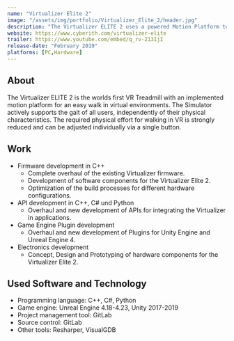 ```yaml
---
name: "Virtualizer Elite 2"
image: "/assets/img/portfolio/Virtualizer_Elite_2/header.jpg"
description: "The Virtualizer ELITE 2 uses a powered Motion Platform to actively support walking in VR. The second generation VR Treadmill enables the most convenient movement in Virtual Reality applications."
website: https://www.cyberith.com/virtualizer-elite
trailer: https://www.youtube.com/embed/q_rv-213IjI
release-date: "February 2019"
platforms: [PC,Hardware]
---
```


## About
The Virtualizer ELITE 2 is the worlds first VR Treadmill with an implemented motion platform for an easy walk in virtual environments.
The Simulator actively supports the gait of all users, independently of their physical characteristics. The required physical effort for walking in VR is strongly reduced and can be adjusted individually via a single button.

## Work
- Firmware development in C++
  - Complete overhaul of the existing Virtualizer firmware.
  - Development of software components for the Virtualizer Elite 2.
  - Optimization of the build processes for different hardware configurations.
- API development in C++, C# und Python
  - Overhaul and new development of APIs for integrating the Virtualizer in applications.
- Game Engine Plugin development
  - Overhaul and new development of Plugins for Unity Engine and Unreal Engine 4.
- Electronics development
  - Concept, Design and Prototyping of hardware components for the Virtualizer Elite 2.

## Used Software and Technology
- Programming language: C++, C#, Python
- Game engine: Unreal Engine 4.18-4.23, Unity 2017-2019
- Project management tool: GitLab
- Source control: GitLab
- Other tools: Resharper, VisualGDB